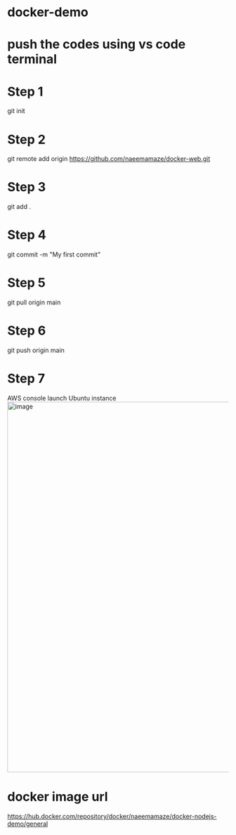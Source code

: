 # docker-demo
# push the codes using vs code terminal
# Step 1
git init
# Step 2 
git remote add origin https://github.com/naeemamaze/docker-web.git
# Step 3
git add .
# Step 4
git commit -m "My first commit"
# Step 5
git pull origin main
# Step 6
git push origin main
# Step 7
AWS console launch Ubuntu instance
<img width="843" alt="image" src="https://github.com/naeemamaze/docker-demo/assets/91151516/f8b30da4-ebc8-4557-80a3-92f484949e82">











# docker image url
https://hub.docker.com/repository/docker/naeemamaze/docker-nodejs-demo/general
